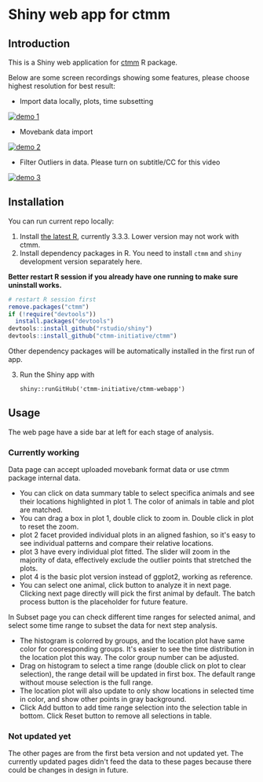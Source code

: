 # Shiny web app for ctmm

## Introduction

This is a Shiny web application for [ctmm](https://cran.r-project.org/web/packages/ctmm/index.html) R package. 

Below are some screen recordings showing some features, please choose highest resolution for best result:

- Import data locally, plots, time subsetting

[![demo 1](http://img.youtube.com/vi/7vRktLa76Ho/0.jpg)](http://www.youtube.com/watch?v=7vRktLa76Ho "shiny prototype demo")

- Movebank data import

[![demo 2](http://img.youtube.com/vi/eKTo2L63TIE/0.jpg)](http://www.youtube.com/watch?v=eKTo2L63TIE "Movebank import demo")

- Filter Outliers in data. Please turn on subtitle/CC for this video

[![demo 3](http://img.youtube.com/vi/nyUe6PIVfyU/0.jpg)](http://www.youtube.com/watch?v=nyUe6PIVfyU "outlier detection")

## Installation

You can run current repo locally:

1. Install [the latest R](https://www.r-project.org/), currently 3.3.3. Lower version may not work with ctmm.
2. Install dependency packages in R. You need to install `ctmm` and `shiny` development version separately here. 

**Better restart R session if you already have one running to make sure uninstall works.**

```r
# restart R session first
remove.packages("ctmm")
if (!require("devtools"))
  install.packages("devtools")
devtools::install_github("rstudio/shiny")
devtools::install_github("ctmm-initiative/ctmm")
```

Other dependency packages will be automatically installed in the first run of app. 

3. Run the Shiny app with

	`shiny::runGitHub('ctmm-initiative/ctmm-webapp')`
	
	
## Usage

The web page have a side bar at left for each stage of analysis. 

### Currently working

Data page can accept uploaded movebank format data or use ctmm package internal data. 
- You can click on data summary table to select specifica animals and see their locations highlighted in plot 1. The color of animals in table and plot are matched. 
- You can drag a box in plot 1, double click to zoom in. Double click in plot to reset the zoom.
- plot 2 facet provided individual plots in an aligned fashion, so it's easy to see individual patterns and compare their relative locations.
- plot 3 have every individual plot fitted. The slider will zoom in the majority of data, effectively exclude the outlier points that stretched the plots.
- plot 4 is the basic plot version instead of ggplot2, working as reference.
- You can select one animal, click button to analyze it in next page. Clicking next page directly will pick the first animal by default. The batch process button is the placeholder for future feature.

In Subset page you can check different time ranges for selected animal, and select some time range to subset the data for next step analysis. 
- The histogram is colorred by groups, and the location plot have same color for cooresponding groups. It's easier to see the time distribution in the location plot this way. The color group number can be adjusted.
- Drag on histogram to select a time range (double click on plot to clear selection), the range detail will be updated in first box. The default range without mouse selection is the full range.
- The location plot will also update to only show locations in selected time in color, and show other points in gray background.
- Click Add button to add time range selection into the selection table in bottom.  Click Reset button to remove all selections in table.

### Not updated yet

The other pages are from the first beta version and not updated yet. The currently updated pages didn't feed the data to these pages because there could be changes in design in future.

